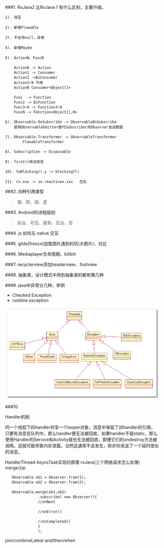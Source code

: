 
###1. RxJava2 比RxJava 1 有什么区别，主要升级。

	1). 背压 
	
	2). 新增Flowable
	
	3). 不支持null，异常
	
	4). 新增Maybe
	 
	5). ActionN、FuncN
		
		Action0 -> Action
		Action1 -> Consumer
		Action2 ->BiConsumer
		Action3~9 不用
		ActionN Consumer<Object[]>
		
		Func  -> Function
		Func2 -> BiFunction
		Func3~9 -> Function3~9
		FuncN -> FUnction<Object[],R>
	
	6). Observable.OnSubscribe -> ObservableOnSubscribe
		使用ObservableEmitter替代Subscriber向Observer发送数据
		
	7). Observable.Transformer -> ObservableTransformer
			FlowableTransformer
			
	8). Subscription -> Disposable
	
	9). first()用法改变
	
	10). toBlocking().y -> blockingY() 
	
	11). rx.xxx -> io.reactivex.xxx   包名
		
		



###2. 四种引用类型
>强、软、弱、虚

###3. Android的进程级别
>前台、可见、服务、后台、空

###4. js 如何与 native 交互

###5. glide(fresco)加载图片遇到的坑(大图片)，对比

###6. Mediaplayer生命周期、bilibili

###7. recyclerview添加headerview、footview

###8. 抽象类，设计模式中用到抽象类的都有哪几种

###9. java中异常分几种，举例

* Checked Exception
* runtime exception

![exception](pic/exception.png)

###10. 

 Handler机制

同一个线程下的handler共享一个looper对象，消息中保留了对handler的引用，只要有消息在队列中，那么handler便无法被回收，如果handler不是static，那么使用Handler的Service和Activity就也无法被回收，即便它们的ondestroy方法被调用。这就可能导致内存泄露。当然这通常不会发生，除非你发送了一个延时很长的消息。
 
 HandlerThread
 AsyncTask实现的原理
 rxJava(三个网络请求怎么处理)
 merge/zip
 
 ```
 	Observable ob1 = Observer.from(1);
 	Observable ob2 = Observer.from(2);
 	
 	Observable.merge(ob1,ob2)
 				.subscribe( new Observer(){
 				//onNext
 				
 				//onError()
 				
 				//onCompleted()
 				}
 				);
 ```
 
 join/combineLatest
 and/then/when 

